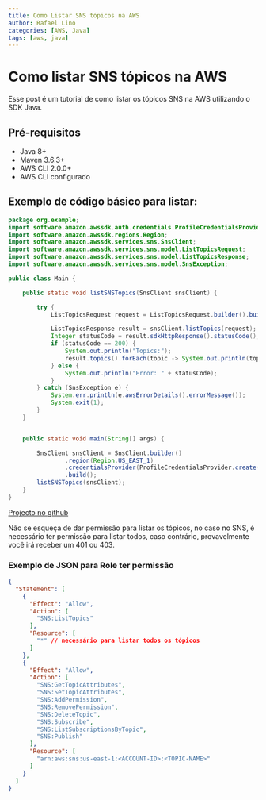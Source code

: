 ```yaml
---
title: Como Listar SNS tópicos na AWS
author: Rafael Lino
categories: [AWS, Java]
tags: [aws, java]
---
```


<h1>Como listar SNS tópicos na AWS</h1>

Esse post é um tutorial de como listar os tópicos SNS na AWS utilizando o SDK Java.

<h2>Pré-requisitos</h2>

- Java 8+
- Maven 3.6.3+
- AWS CLI 2.0.0+
- AWS CLI configurado

<h2>Exemplo de código básico para listar:</h2>

```java
package org.example;
import software.amazon.awssdk.auth.credentials.ProfileCredentialsProvider;
import software.amazon.awssdk.regions.Region;
import software.amazon.awssdk.services.sns.SnsClient;
import software.amazon.awssdk.services.sns.model.ListTopicsRequest;
import software.amazon.awssdk.services.sns.model.ListTopicsResponse;
import software.amazon.awssdk.services.sns.model.SnsException;

public class Main {

    public static void listSNSTopics(SnsClient snsClient) {

        try {
            ListTopicsRequest request = ListTopicsRequest.builder().build();

            ListTopicsResponse result = snsClient.listTopics(request);
            Integer statusCode = result.sdkHttpResponse().statusCode();
            if (statusCode == 200) {
                System.out.println("Topics:");
                result.topics().forEach(topic -> System.out.println(topic.topicArn()));
            } else {
                System.out.println("Error: " + statusCode);
            }
        } catch (SnsException e) {
            System.err.println(e.awsErrorDetails().errorMessage());
            System.exit(1);
        }
    }


    public static void main(String[] args) {

        SnsClient snsClient = SnsClient.builder()
                .region(Region.US_EAST_1)
                .credentialsProvider(ProfileCredentialsProvider.create())
                .build();
        listSNSTopics(snsClient);
    }
}
```

<a href="https://github.com/Rafaellinos/aws-list-topics">Projecto no github</a>

<p>Não se esqueça de dar permissão para listar os tópicos, no caso no SNS, é necessário ter permissão para listar 
todos, caso contrário, provavelmente você irá receber um 401 ou 403.</p>

<h3>Exemplo de JSON para Role ter permissão </h3>

```json
{
  "Statement": [
    {
      "Effect": "Allow",
      "Action": [
        "SNS:ListTopics"
      ],
      "Resource": [
        "*" // necessário para listar todos os tópicos
      ]
    },
    {
      "Effect": "Allow",
      "Action": [
        "SNS:GetTopicAttributes",
        "SNS:SetTopicAttributes",
        "SNS:AddPermission",
        "SNS:RemovePermission",
        "SNS:DeleteTopic",
        "SNS:Subscribe",
        "SNS:ListSubscriptionsByTopic",
        "SNS:Publish"
      ],
      "Resource": [
        "arn:aws:sns:us-east-1:<ACCOUNT-ID>:<TOPIC-NAME>"
      ]
    }
  ]
}
```
